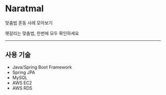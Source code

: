 # Naratmal
맞춤법 혼동 사례 모아보기

헷갈리는 맞춤법, 한번에 모두 확인하세요

---

## 사용 기술
- Java/Spring Boot Framework
- Spring JPA
- MySQL
- AWS EC2
- AWS RDS
